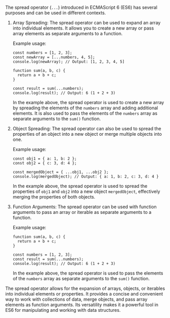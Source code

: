 The spread operator (`...`) introduced in ECMAScript 6 (ES6) has several purposes and can be used in different contexts.

1. Array Spreading:
   The spread operator can be used to expand an array into individual elements. It allows you to create a new array or pass array elements as separate arguments to a function.

   Example usage:

   ```
   const numbers = [1, 2, 3];
   const newArray = [...numbers, 4, 5];
   console.log(newArray); // Output: [1, 2, 3, 4, 5]

   function sum(a, b, c) {
     return a + b + c;
   }

   const result = sum(...numbers);
   console.log(result); // Output: 6 (1 + 2 + 3)
   ```

   In the example above, the spread operator is used to create a new array by spreading the elements of the `numbers` array and adding additional elements. It is also used to pass the elements of the `numbers` array as separate arguments to the `sum()` function.

2. Object Spreading:
   The spread operator can also be used to spread the properties of an object into a new object or merge multiple objects into one.

   Example usage:

   ```
   const obj1 = { a: 1, b: 2 };
   const obj2 = { c: 3, d: 4 };

   const mergedObject = { ...obj1, ...obj2 };
   console.log(mergedObject); // Output: { a: 1, b: 2, c: 3, d: 4 }
   ```

   In the example above, the spread operator is used to spread the properties of `obj1` and `obj2` into a new object `mergedObject`, effectively merging the properties of both objects.

3. Function Arguments:
   The spread operator can be used with function arguments to pass an array or iterable as separate arguments to a function.

   Example usage:

   ```
   function sum(a, b, c) {
     return a + b + c;
   }

   const numbers = [1, 2, 3];
   const result = sum(...numbers);
   console.log(result); // Output: 6 (1 + 2 + 3)
   ```

   In the example above, the spread operator is used to pass the elements of the `numbers` array as separate arguments to the `sum()` function.

The spread operator allows for the expansion of arrays, objects, or iterables into individual elements or properties. It provides a concise and convenient way to work with collections of data, merge objects, and pass array elements as function arguments. Its versatility makes it a powerful tool in ES6 for manipulating and working with data structures.
